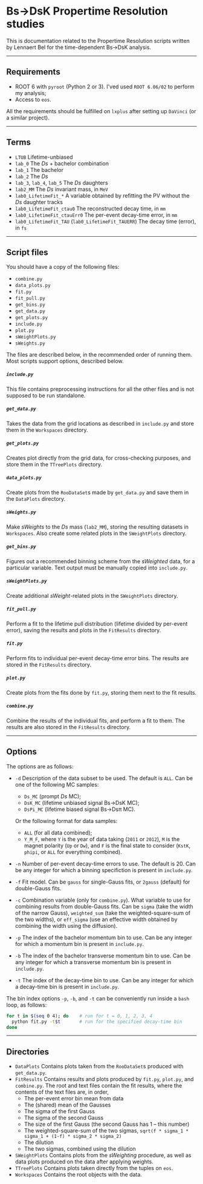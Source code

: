 # Bs→DsK Propertime Resolution studies

This is documentation related to the Propertime Resolution scripts written by Lennaert Bel for the time-dependent Bs→DsK analysis.

---
## Requirements
* ROOT 6 with `pyroot` (Python 2 or 3). I'ved used `ROOT 6.06/02` to perform my analysis;
* Access to `eos`.

All the requirements should be fulfilled on `lxplus` after setting up `DaVinci` (or a similar project).

---
## Terms
 * `LTUB` Lifetime-unbiased
 * `lab_0` The _Ds_ + bachelor combination
 * `lab_1` The bachelor
 * `lab_2` The _Ds_
 * `lab_3`, `lab_4`, `lab_5` The _Ds_ daughters
 * `lab2_MM` The _Ds_ invariant mass, in `MeV`
 * `lab0_LifetimeFit_*` A variable obtained by refitting the PV without the _Ds_ daughter tracks
 * `lab0_LifetimeFit_ctau0` The reconstructed decay time, in `mm`
 * `lab0_LifetimeFit_ctauErr0` The per-event decay-time error, in `mm`
 * `lab0_LifetimeFit_TAU` (`lab0_LifetimeFit_TAUERR`) The decay time (error), in `fs`

---
## Script files

You should have a copy of the following files:
  - `combine.py`
  - `data_plots.py`
  - `fit.py`
  - `fit_pull.py`
  - `get_bins.py`
  - `get_data.py`
  - `get_plots.py`
  - `include.py`
  - `plot.py`
  - `sWeightPlots.py`
  - `sWeights.py`

The files are described below, in the recommended order of running them. Most scripts support options, described below.

##### `include.py`
This file contains preprocessing instructions for all the other files and is not supposed to be run standalone.
##### `get_data.py`
Takes the data from the grid locations as described in `include.py` and store them in the `Workspaces` directory.
##### `get_plots.py`
Creates plot directly from the grid data, for cross-checking purposes, and store them in the `TTreePlots` directory.
##### `data_plots.py`
Create plots from the `RooDataSet`s made by `get_data.py` and save them in the `DataPlots` directory.
##### `sWeights.py`
Make _sWeights_ to the _Ds_ mass (`lab2_MM`), storing the resulting datasets in `Workspaces`. Also create some related plots in the `SWeightPlots` directory.
##### `get_bins.py`
Figures out a recommended binning scheme from the _sWeighted_ data, for a particular variable. Text output must be manually copied into `include.py`.
##### `sWeightPlots.py`
Create additional _sWeight_-related plots in the `SWeightPlots` directory.
##### `fit_pull.py`
Perform a fit to the lifetime pull distribution (lifetime divided by per-event error), saving the results and plots in the `FitResults` directory.
##### `fit.py`
Perform fits to individual per-event decay-time error bins. The results are stored in the `FitResults` directory.
##### `plot.py`
Create plots from the fits done by `fit.py`, storing them next to the fit results.
##### `combine.py`
Combine the results of the individual fits, and perform a fit to them. The results are also stored in the `FitResults` directory.

---
## Options
The options are as follows:
 * `-d` Description of the data subset to be used. The default is `ALL`. Can be one of the following MC samples:
   * `Ds_MC` (prompt _Ds_ MC);
   * `DsK_MC` (lifetime unbiased signal Bs→DsK MC);
   * `DsPi_MC` (lifetime biased signal Bs→Dsπ MC).

   Or the following format for data samples:
   * `ALL` (for all data combined);
   * `Y_M_F`, where `Y` is the year of data taking (`2011` or `2012`), `M` is the magnet polarity (`Up` or `Dw`), and `F` is the final state to consider (`KstK`, `phipi`, or `ALL` for everything combined).
 * `-n` Number of per-event decay-time errors to use. The default is 20. Can be any integer for which a binning specifiction is present in `include.py`.
 * `-f` Fit model. Can be `gauss` for single-Gauss fits, or `2gauss` (default) for double-Gauss fits.
 * `-c` Combination variable (only for `combine.py`). What variable to use for combining results from double-Gauss fits. Can be `sigma` (take the width of the narrow Gauss), `weighted_sum` (take the weighted-square-sum of the two widths), or `eff_sigma` (use an effective width obtained by combining the width using the diffusion).
 * `-p` The index of the bachelor momentum bin to use. Can be any integer for which a momentum bin is present in `include.py`.
 * `-b` The index of the bachelor transverse momentum bin to use. Can be any integer for which a transverse momentum bin is present in `include.py`.
 * `-t` The index of the decay-time bin to use. Can be any integer for which a decay-time bin is present in `include.py`.

The bin index options `-p`, `-b`, and `-t` can be conveniently run inside a `bash` loop, as follows:
```bash
for t in $(seq 0 4); do    # run for t = 0, 1, 2, 3, 4
  python fit.py -t$t       # run for the specified decay-time bin
done
```

---
## Directories
 * `DataPlots` Contains plots taken from the `RooDataSet`s produced with `get_data.py`.
 * `FitResults` Contains results and plots produced by `fit.py`, `plot.py`, and `combine.py`. The root and text files contain the fit results, where the contents of the text files are, in order,
   * The per-event error bin mean from data
   * The (shared) mean of the Gausses
   * The sigma of the first Gauss
   * The sigma of the second Gauss
   * The size of the first Gauss (the second Gauss has 1 – this number)
   * The weighted-square-sum of the two sigmas, `sqrt(f * sigma_1 * sigma_1 + (1-f) * sigma_2 * sigma_2)`
   * The dilution
   * The two sigmas, combined using the dilution
 * `SWeightPlots` Contains plots from the _sWeighting_ procedure, as well as data plots produced on the data after applying weights.
 * `TTreePlots` Contains plots taken directly from the tuples on `eos`.
 * `Workspaces` Contains the root objects with the data.
